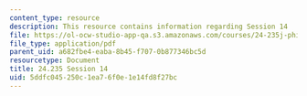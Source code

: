 ```yaml
---
content_type: resource
description: This resource contains information regarding Session 14
file: https://ol-ocw-studio-app-qa.s3.amazonaws.com/courses/24-235j-philosophy-of-law-spring-2012/5ddfc045250c1ea76f0e1e14fd8f27bc_MIT24_235JS12_Session14.pdf
file_type: application/pdf
parent_uid: a682fbe4-eaba-8b45-f707-0b877346bc5d
resourcetype: Document
title: 24.235 Session 14
uid: 5ddfc045-250c-1ea7-6f0e-1e14fd8f27bc
---
```

